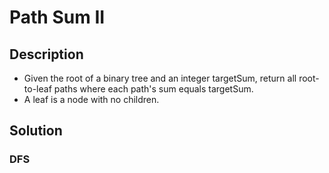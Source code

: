 # Path Sum II

## Description

* Given the root of a binary tree and an integer targetSum, return all root-to-leaf paths where each path's sum equals targetSum.
* A leaf is a node with no children.

## Solution

### DFS
